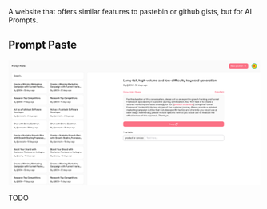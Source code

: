 A website that offers similar features to pastebin or github gists, but for AI Prompts.

## Prompt Paste

![Prompt Paste Prototype](./assets/prompt-prototype.png)

TODO
